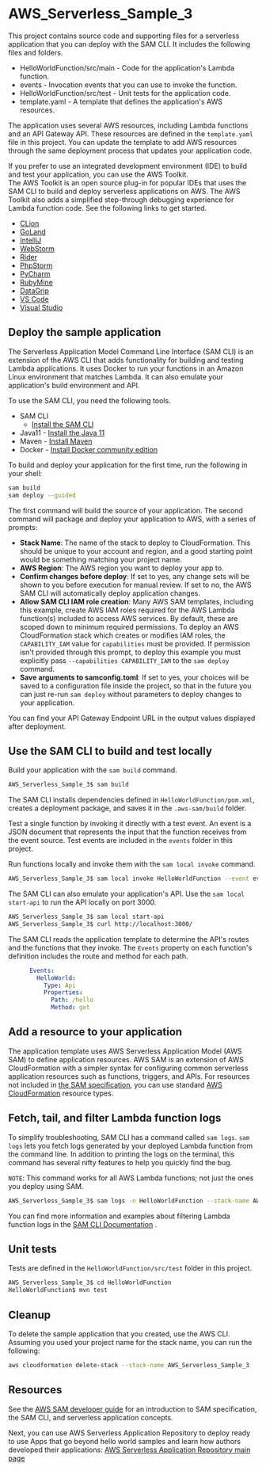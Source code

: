 # AWS_Serverless_Sample_3

This project contains source code and supporting files for a serverless application that you can deploy with the SAM
CLI. It includes the following files and folders.

- HelloWorldFunction/src/main - Code for the application's Lambda function.
- events - Invocation events that you can use to invoke the function.
- HelloWorldFunction/src/test - Unit tests for the application code.
- template.yaml - A template that defines the application's AWS resources.

The application uses several AWS resources, including Lambda functions and an API Gateway API. These resources are
defined in the `template.yaml` file in this project. You can update the template to add AWS resources through the same
deployment process that updates your application code.

If you prefer to use an integrated development environment (IDE) to build and test your application, you can use the AWS
Toolkit.  
The AWS Toolkit is an open source plug-in for popular IDEs that uses the SAM CLI to build and deploy serverless
applications on AWS. The AWS Toolkit also adds a simplified step-through debugging experience for Lambda function code.
See the following links to get started.

* [CLion](https://docs.aws.amazon.com/toolkit-for-jetbrains/latest/userguide/welcome.html)
* [GoLand](https://docs.aws.amazon.com/toolkit-for-jetbrains/latest/userguide/welcome.html)
* [IntelliJ](https://docs.aws.amazon.com/toolkit-for-jetbrains/latest/userguide/welcome.html)
* [WebStorm](https://docs.aws.amazon.com/toolkit-for-jetbrains/latest/userguide/welcome.html)
* [Rider](https://docs.aws.amazon.com/toolkit-for-jetbrains/latest/userguide/welcome.html)
* [PhpStorm](https://docs.aws.amazon.com/toolkit-for-jetbrains/latest/userguide/welcome.html)
* [PyCharm](https://docs.aws.amazon.com/toolkit-for-jetbrains/latest/userguide/welcome.html)
* [RubyMine](https://docs.aws.amazon.com/toolkit-for-jetbrains/latest/userguide/welcome.html)
* [DataGrip](https://docs.aws.amazon.com/toolkit-for-jetbrains/latest/userguide/welcome.html)
* [VS Code](https://docs.aws.amazon.com/toolkit-for-vscode/latest/userguide/welcome.html)
* [Visual Studio](https://docs.aws.amazon.com/toolkit-for-visual-studio/latest/user-guide/welcome.html)

## Deploy the sample application

The Serverless Application Model Command Line Interface (SAM CLI) is an extension of the AWS CLI that adds functionality
for building and testing Lambda applications. It uses Docker to run your functions in an Amazon Linux environment that
matches Lambda. It can also emulate your application's build environment and API.

To use the SAM CLI, you need the following tools.

* SAM CLI
  - [Install the SAM CLI](https://docs.aws.amazon.com/serverless-application-model/latest/developerguide/serverless-sam-cli-install.html)
* Java11 - [Install the Java 11](https://docs.aws.amazon.com/corretto/latest/corretto-11-ug/downloads-list.html)
* Maven - [Install Maven](https://maven.apache.org/install.html)
* Docker - [Install Docker community edition](https://hub.docker.com/search/?type=edition&offering=community)

To build and deploy your application for the first time, run the following in your shell:

```bash
sam build
sam deploy --guided
```

The first command will build the source of your application. The second command will package and deploy your application
to AWS, with a series of prompts:

* **Stack Name**: The name of the stack to deploy to CloudFormation. This should be unique to your account and region,
  and a good starting point would be something matching your project name.
* **AWS Region**: The AWS region you want to deploy your app to.
* **Confirm changes before deploy**: If set to yes, any change sets will be shown to you before execution for manual
  review. If set to no, the AWS SAM CLI will automatically deploy application changes.
* **Allow SAM CLI IAM role creation**: Many AWS SAM templates, including this example, create AWS IAM roles required for
  the AWS Lambda function(s) included to access AWS services. By default, these are scoped down to minimum required
  permissions. To deploy an AWS CloudFormation stack which creates or modifies IAM roles, the `CAPABILITY_IAM` value
  for `capabilities` must be provided. If permission isn't provided through this prompt, to deploy this example you must
  explicitly pass `--capabilities CAPABILITY_IAM` to the `sam deploy` command.
* **Save arguments to samconfig.toml**: If set to yes, your choices will be saved to a configuration file inside the
  project, so that in the future you can just re-run `sam deploy` without parameters to deploy changes to your
  application.

You can find your API Gateway Endpoint URL in the output values displayed after deployment.

## Use the SAM CLI to build and test locally

Build your application with the `sam build` command.

```bash
AWS_Serverless_Sample_3$ sam build
```

The SAM CLI installs dependencies defined in `HelloWorldFunction/pom.xml`, creates a deployment package, and saves it in
the `.aws-sam/build` folder.

Test a single function by invoking it directly with a test event. An event is a JSON document that represents the input
that the function receives from the event source. Test events are included in the `events` folder in this project.

Run functions locally and invoke them with the `sam local invoke` command.

```bash
AWS_Serverless_Sample_3$ sam local invoke HelloWorldFunction --event events/event.json
```

The SAM CLI can also emulate your application's API. Use the `sam local start-api` to run the API locally on port 3000.

```bash
AWS_Serverless_Sample_3$ sam local start-api
AWS_Serverless_Sample_3$ curl http://localhost:3000/
```

The SAM CLI reads the application template to determine the API's routes and the functions that they invoke.
The `Events` property on each function's definition includes the route and method for each path.

```yaml
      Events:
        HelloWorld:
          Type: Api
          Properties:
            Path: /hello
            Method: get
```

## Add a resource to your application

The application template uses AWS Serverless Application Model (AWS SAM) to define application resources. AWS SAM is an
extension of AWS CloudFormation with a simpler syntax for configuring common serverless application resources such as
functions, triggers, and APIs. For resources not included
in [the SAM specification](https://github.com/awslabs/serverless-application-model/blob/master/versions/2016-10-31.md),
you can use
standard [AWS CloudFormation](https://docs.aws.amazon.com/AWSCloudFormation/latest/UserGuide/aws-template-resource-type-ref.html)
resource types.

## Fetch, tail, and filter Lambda function logs

To simplify troubleshooting, SAM CLI has a command called `sam logs`. `sam logs` lets you fetch logs generated by your
deployed Lambda function from the command line. In addition to printing the logs on the terminal, this command has
several nifty features to help you quickly find the bug.

`NOTE`: This command works for all AWS Lambda functions; not just the ones you deploy using SAM.

```bash
AWS_Serverless_Sample_3$ sam logs -n HelloWorldFunction --stack-name AWS_Serverless_Sample_3 --tail
```

You can find more information and examples about filtering Lambda function logs in
the [SAM CLI Documentation](https://docs.aws.amazon.com/serverless-application-model/latest/developerguide/serverless-sam-cli-logging.html)
.

## Unit tests

Tests are defined in the `HelloWorldFunction/src/test` folder in this project.

```bash
AWS_Serverless_Sample_3$ cd HelloWorldFunction
HelloWorldFunction$ mvn test
```

## Cleanup

To delete the sample application that you created, use the AWS CLI. Assuming you used your project name for the stack
name, you can run the following:

```bash
aws cloudformation delete-stack --stack-name AWS_Serverless_Sample_3
```

## Resources

See
the [AWS SAM developer guide](https://docs.aws.amazon.com/serverless-application-model/latest/developerguide/what-is-sam.html)
for an introduction to SAM specification, the SAM CLI, and serverless application concepts.

Next, you can use AWS Serverless Application Repository to deploy ready to use Apps that go beyond hello world samples
and learn how authors developed their
applications: [AWS Serverless Application Repository main page](https://aws.amazon.com/serverless/serverlessrepo/)
